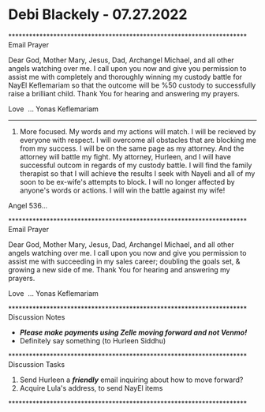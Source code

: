 # Debi Blackely - 07.27.2022

\*\*\*\*\*\*\*\*\*\*\*\*\*\*\*\*\*\*\*\*\*\*\*\*\*\*\*\*\*\*\*\*\*\*\*\*\*\*\*\*\*\*\*\*\*\*\*\*\*\*\*\*\*\*\*\*\*\*\*\*\*\*\*\*\*\*\*\*\*
Email Prayer

Dear God, Mother Mary, Jesus, Dad, Archangel Michael, and all other angels watching over me. I call upon you now and give you permission to assist me with completely and thoroughly winning my custody battle for NayEl Keflemariam so that the outcome will be %50 custody to successfully raise a brilliant child. Thank You for hearing and answering my prayers.

Love  ... Yonas Keflemariam

* * *

1. More focused. My words and my actions will match. I will be recieved by everyone with respect. I will overcome all obstacles that are blocking me from my success. I will be on the same page as my attorney. And the attorney will battle my fight. My attorney, Hurleen, and I will have successful outcom in regards of my custody battle. I will find the family therapist so that I will achieve the results I seek with Nayeli and all of my soon to be ex-wife's attempts to block. I will no longer affected by anyone's words or actions. I will win the battle against my wife! 

Angel 536...

\*\*\*\*\*\*\*\*\*\*\*\*\*\*\*\*\*\*\*\*\*\*\*\*\*\*\*\*\*\*\*\*\*\*\*\*\*\*\*\*\*\*\*\*\*\*\*\*\*\*\*\*\*\*\*\*\*\*\*\*\*\*\*\*\*\*\*\*\*
Email Prayer

Dear God, Mother Mary, Jesus, Dad, Archangel Michael, and all other angels watching over me. I call upon you now and give you permission to assist me with succeeding in my sales career; doubling the goals set, & growing a new side of me. Thank You for hearing and answering my prayers. 

Love  ... Yonas Keflemariam

\*\*\*\*\*\*\*\*\*\*\*\*\*\*\*\*\*\*\*\*\*\*\*\*\*\*\*\*\*\*\*\*\*\*\*\*\*\*\*\*\*\*\*\*\*\*\*\*\*\*\*\*\*\*\*\*\*\*\*\*\*\*\*\*\*\*\*\*\*
Discussion Notes

* **_Please make payments using Zelle moving forward and not Venmo!_**
* Definitely say something (to Hurleen Siddhu)

\*\*\*\*\*\*\*\*\*\*\*\*\*\*\*\*\*\*\*\*\*\*\*\*\*\*\*\*\*\*\*\*\*\*\*\*\*\*\*\*\*\*\*\*\*\*\*\*\*\*\*\*\*\*\*\*\*\*\*\*\*\*\*\*\*\*\*\*\*
Discussion Tasks

1. Send Hurleen a **_friendly_** email inquiring about how to move forward?
2. Acquire Lula's address, to send NayEl items

\*\*\*\*\*\*\*\*\*\*\*\*\*\*\*\*\*\*\*\*\*\*\*\*\*\*\*\*\*\*\*\*\*\*\*\*\*\*\*\*\*\*\*\*\*\*\*\*\*\*\*\*\*\*\*\*\*\*\*\*\*\*\*\*\*\*\*\*\*
